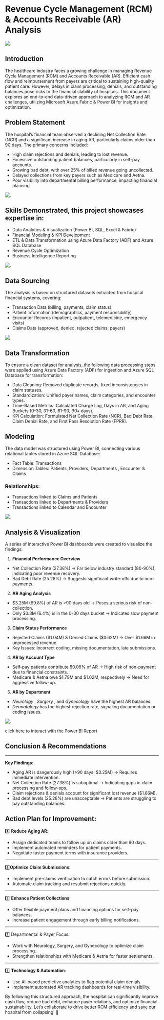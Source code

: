 # Revenue Cycle Management (RCM) & Accounts Receivable (AR) Analysis

![.](introduction.jpg)

## Introduction

The healthcare industry faces a growing challenge in managing Revenue Cycle Management (RCM) and Accounts Receivable (AR). Efficient cash flow and reimbursement from payers are critical to sustaining high-quality patient care. However, delays in claim processing, denials, and outstanding balances pose risks to the financial stability of hospitals. This document explores an end-to-end data-driven approach to analyzing RCM and AR challenges, utilizing Microsoft Azure,Fabric & Power BI for insights and optimization.

## Problem Statement

The hospital’s financial team observed a declining Net Collection Rate (NCR) and a significant increase in aging AR, particularly claims older than 90 days. The primary concerns included:
-	High claim rejections and denials, leading to lost revenue.
-	Excessive outstanding patient balances, particularly in self-pay accounts.
-	Growing bad debt, with over 25% of billed revenue going uncollected.
-	Delayed collections from key payers such as Medicare and Aetna.
-	Poor visibility into departmental billing performance, impacting financial planning.

![.](problem.jpg)

## Skills Demonstrated, this project showcases expertise in:
- Data Analytics & Visualization (Power BI, SQL, Excel & Fabric)
- Financial Modeling & KPI Development
- ETL & Data Transformation using Azure Data Factory (ADF) and Azure SQL Database
- Revenue Cycle Optimization
- Business Intelligence Reporting

![.](archieteture.png)


## Data Sourcing
The analysis is based on structured datasets extracted from hospital financial systems, covering:
- Transaction Data (billing, payments, claim status)
- Patient Information (demographics, payment responsibility)
- Encounter Records (inpatient, outpatient, telemedicine, emergency visits)
- Claims Data (approved, denied, rejected claims, payers)

![.](adfsource.PNG)


## Data Transformation
To ensure a clean dataset for analysis, the following data processing steps were applied using Azure Data Factory (ADF) for ingestion and Azure SQL Database for transformation:
-	Data Cleaning: Removed duplicate records, fixed inconsistencies in claim statuses.
-	Standardization: Unified payer names, claim categories, and encounter types.
-	Time-Based Metrics: Calculated Charge Lag, Days in AR, and Aging Buckets (0-30, 31-60, 61-90, 90+ days).
-	KPI Calculation: Formulated Net Collection Rate (NCR), Bad Debt Rate, Claim Denial Rate, and First Pass Resolution Rate (FPRR).

 ## Modeling

 The data model was structured using Power BI, connecting various relational tables stored in Azure SQL Database:
-	Fact Table: Transactions  
-	Dimension Tables: Patients, Providers, Departments , Encounter & Claims

###	Relationships:
-	Transactions linked to Claims and Patients
-	Transactions linked to Departments & Providers
-	Transactions linked to Calendar and Encounter 

![.](modellling.PNG)

## Analysis & Visualization

A series of interactive Power BI dashboards were created to visualize the findings:
1. **Financial Performance Overview**
-	Net Collection Rate (27.38%) → Far below industry standard (80-90%), indicating poor revenue recovery.
-	Bad Debt Rate (25.28%) → Suggests significant write-offs due to non-payments.
2. **AR Aging Analysis**
-	$3.25M (69.8%) of AR is >90 days old → Poses a serious risk of non-collection.
-	Only $0.3M (6.4%) is in the 0-30 days bucket → Indicates slow payment processing.
3. **Claim Status Performance**
-	Rejected Claims ($1.04M) & Denied Claims ($0.62M) → Over $1.66M in unprocessed revenue.
-	Key Issues: Incorrect coding, missing documentation, late submissions.
4. **AR by Account Type**
-	Self-pay patients contribute 50.09% of AR → High risk of non-payment due to financial constraints.
-	Medicare & Aetna owe $1.79M and $1.02M, respectively → Need for aggressive follow-up.
5. **AR by Department**
-	_Neurology_ , _Surgery_ , and _Gynecology_  have the highest AR balances.
-	_Dermatology_ has the highest rejection rate, signaling documentation or coding issues.

![.](visualization.PNG)

click [here](https://app.powerbi.com/view?r=eyJrIjoiNDMxZGVkZjMtOTY0OS00YjUyLTk3ZWQtMDVjYjdhN2YzOTBmIiwidCI6IjQzOGFiNWNlLTljODEtNDI0Ni05Yjk4LTI5ZmY3YWQ3ZDBhOSJ9) to interact with the  Power BI Report 

## Conclusion & Recommendations
---
**Key Findings**:
-	Aging AR is dangerously high (>90 days: $3.25M) → Requires immediate intervention.
-	Net Collection Rate (27.38%) is suboptimal → Indicating gaps in claim processing and follow-ups.
-	Claim rejections & denials account for significant lost revenue ($1.66M).
-	Bad debt levels (25.28%) are unacceptable → Patients are struggling to pay outstanding balances.

## Action Plan for Improvement:
1️⃣ **Reduce Aging AR**:
-	Assign dedicated teams to follow up on claims older than 60 days.
-	Implement automated reminders for patient payments.
-	Negotiate faster payment terms with insurance providers.
---

2️⃣**Optimize Claim Submissions**:
-	Implement pre-claims verification to catch errors before submission.
-	Automate claim tracking and resubmit rejections quickly.
---

3️⃣ **Enhance Patient Collections**:
-	Offer flexible payment plans and financing options for self-pay balances.
-	Increase patient engagement through early billing notifications.
---

4️⃣ Departmental & Payer Focus:
-	Work with Neurology, Surgery, and Gynecology to optimize claim processing.
-	Strengthen relationships with Medicare & Aetna for faster settlements.
---

5️⃣ **Technology & Automation**:
-	Use AI-based predictive analytics to flag potential claim denials.
-	Implement automated AR tracking dashboards for real-time visibility.

By following this structured approach, the hospital can significantly improve cash flow, reduce bad debt, enhance payer relations, and optimize financial sustainability.
Let’s collaborate to drive better RCM efficiency and save our hospital from collapsing! 🚀



